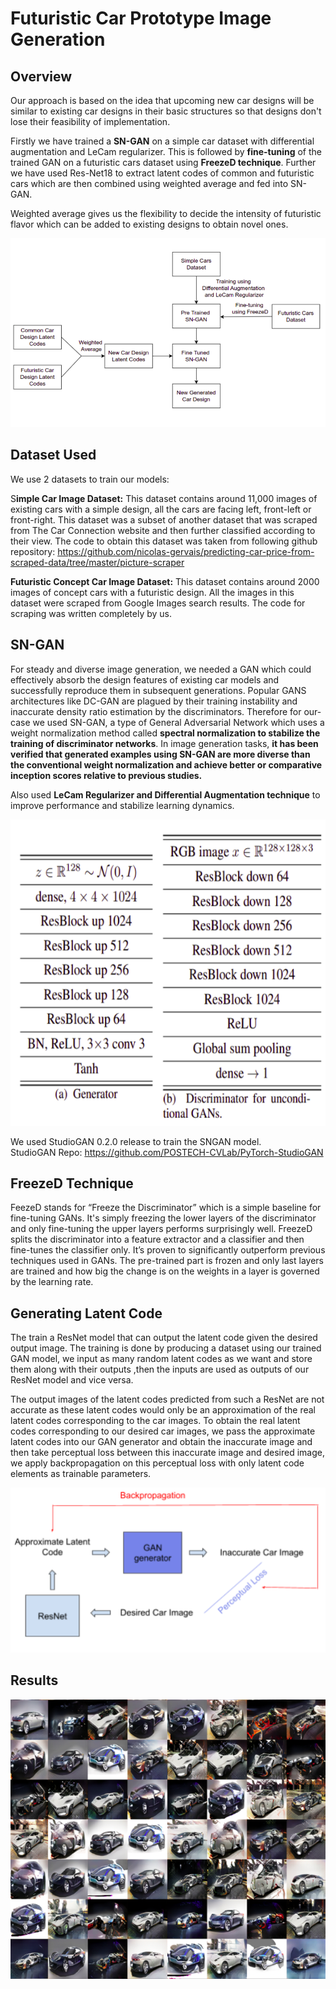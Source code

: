 # Futuristic Car Prototype Image Generation

## Overview
Our approach is based on the idea that upcoming new car designs will be similar to existing car designs in their basic structures so that designs don't lose their feasibility of implementation.

Firstly we have trained a **SN-GAN** on a simple car dataset with differential augmentation and LeCam regularizer. This is followed by **fine-tuning** of the trained GAN on a futuristic cars dataset using **FreezeD technique**. Further we have used Res-Net18 to extract latent codes of common and futuristic cars which are then combined using weighted average and fed into SN-GAN.

Weighted average gives us the flexibility to decide the intensity of futuristic flavor which can be added to existing designs to obtain novel ones.

![Pipeline](https://github.com/vivekagarwal2349/KTJ-Datathon/blob/main/pipeline.png)


## Dataset Used
We use 2 datasets to train our models:

S**imple Car Image Dataset:** This dataset contains around 11,000 images of existing cars with a simple design, all the cars are facing left, front-left or front-right. This dataset was a subset of another dataset that was scraped from The Car Connection website and then further classified according to their view. The code to obtain this dataset was taken from following github repository:
https://github.com/nicolas-gervais/predicting-car-price-from-scraped-data/tree/master/picture-scraper

**Futuristic Concept Car Image Dataset:** This dataset contains around 2000 images of concept cars with a futuristic design. All the images in this dataset were scraped from Google Images search results. The code for scraping was written completely by us. 

## SN-GAN
For steady and diverse image generation, we needed a GAN which could effectively absorb the design features of existing car models and successfully reproduce them in subsequent generations. Popular GANS architectures like DC-GAN are plagued by their training instability and inaccurate density ratio estimation by the discriminators. Therefore for our-case we used SN-GAN, a type of General Adversarial Network which uses a weight normalization method called **spectral normalization to stabilize the training of discriminator networks**. In image generation tasks, **it has been verified that generated examples using SN-GAN are more diverse than the conventional weight normalization and achieve better or comparative inception scores relative to previous studies.**

Also used **LeCam Regularizer and Differential Augmentation technique** to improve performance and stabilize learning dynamics.

![model structure](https://github.com/vivekagarwal2349/KTJ-Datathon/blob/main/GAN_model.png)

We used StudioGAN 0.2.0 release to train the SNGAN model.  
StudioGAN Repo: https://github.com/POSTECH-CVLab/PyTorch-StudioGAN   

## FreezeD Technique
FeezeD stands for “Freeze the Discriminator” which is a simple baseline for fine-tuning GANs. It's simply freezing the lower layers of the discriminator and only fine-tuning the upper layers performs surprisingly well. FreezeD splits the discriminator into a feature extractor and a classifier and then fine-tunes the classifier only. It’s proven to significantly outperform previous techniques used in GANs. The pre-trained part is frozen and only last layers are trained and how big the change is on the weights in a layer is governed by the learning rate.

## Generating Latent Code
The train a ResNet model that can output the latent code given the desired output image. The training is done by producing a dataset using our trained GAN model, we input as many random latent codes as we want and store them along with their outputs ,then the inputs are used as outputs of our ResNet model and vice versa. 

The output images of the latent codes predicted from such a ResNet are not accurate as these latent codes would only be an approximation of the real latent codes corresponding to the car images. To obtain the real latent codes corresponding to our desired car images, we pass the approximate latent codes into our GAN generator and obtain the inaccurate image and then take perceptual loss between this inaccurate image and desired image, we apply backpropagation on this perceptual loss with only latent code elements as trainable parameters.

![image](https://github.com/vivekagarwal2349/KTJ-Datathon/blob/main/LatentCode_backPropagation.png)

## Results

![Result](https://github.com/vivekagarwal2349/KTJ-Datathon/blob/main/Generated_result.png)

